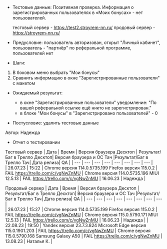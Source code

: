 * Тестовые данные: Позитивная проверка. Информация о зарегистрированных пользователях в «Моих бонусах» - нет пользователей.

	тестовый сервер - https://test2.stroyrem-nn.ru/   продовый сервер - https://stroyrem-nn.ru/

* Предусловие: пользователь авторизован, открыт "Личный кабинет", пользователь - "партнёр" по реферальной программе, пользователей нет

* Шаги:
1.	В боковом меню выбрать "Мои бонусы"
2.	Сравнить информацию в окне "Зарегистрированные пользователи" с макетом

* Ожидаемый результат: 
	- в окне "Зарегистрированные пользователи" уведомление: "По вашей реферальной ссылке ещё никто не зарегистрирован."
	- в блоке "Мои бонусы" в "Зарегистрировано пользователей" - 0

* Постусловие: удалить тестовые данные

Автор: Надежда

* Отчет о тестировании
  
Тестовый сервер
| Дата | Время | Версия браузера Десктоп | Результат/Баг в Трелло Десктоп|  Версия браузера и ОС Тач |Результат/Баг в Трелло Тач| Дата релиза| QA  |
| --- | --- | --- | --- |  --- | --- | --- | --- |   
| 26.07.23 | 15:22 | Chrome версия 114.0.5735.199 Firefox версия 115.0.2 | FAIL https://trello.com/c/vgNwZnMU | Chrome версия 114.0.5735.196 MIUI 12.5.13 | FAIL https://trello.com/c/vgNwZnMU | 16.06.23 | Надежда |  

Продовый сервер
| Дата | Время | Версия браузера Десктоп | Результат/Баг в Трелло Десктоп|  Версия браузера и ОС Тач |Результат/Баг в Трелло Тач| Дата релиза| QA |
| --- | --- | --- | --- |  --- | --- | --- | --- |   
| 26.07.23 | 15:27 | Chrome версия 114.0.5735.199 Firefox версия 115.0.2 | FAIL https://trello.com/c/vgNwZnMU | Chrome версия 115.0.5790.171 MIUI 12.5.13 | FAIL https://trello.com/c/vgNwZnMU | 16.06.23 | Надежда | 
| 22.08.23 | 19:50 | Yandex версия 23.7.3.824  Microsoft Edge версия 115.0.1901.203 | FAIL https://trello.com/c/vgNwZnMU | Chrome версия 115.0.5790.168 Samsung Galaxy A50 | FAIL https://trello.com/c/vgNwZnMU | 13.08.23 | Наталья К. |  